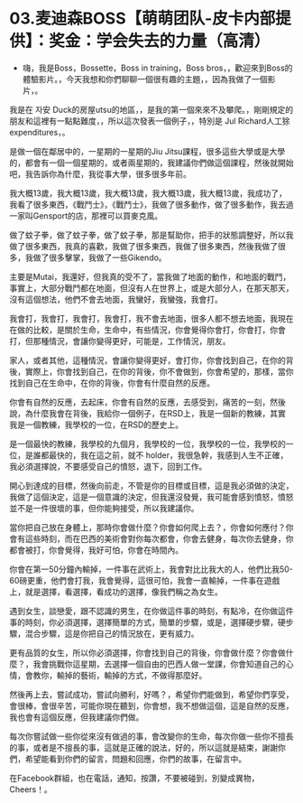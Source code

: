 # 03.麦迪森BOSS【萌萌团队-皮卡内部提供】：奖金：学会失去的力量（高清）

- 嗨，我是Boss，Bossette，Boss in training，Boss bros，，歡迎來到Boss的體驗影片。，今天我想和你們聊聊一個很有趣的主題，，因為我做了一個影片，。

我是在 자安 Duck的房屋utsu的地區，，是我的第一個來來不及攀爬。，剛剛規定的朋友和這裡有一點點難度，，所以這次發表一個例子，，特別是 Jul Richard人工狳 expenditures，。

是做一個在鄰居中的，一星期的一星期的Jiu Jitsu課程，很多這些大學或是大學的，都會有一個一個星期的，或者兩星期的，我建議你們做這個課程，然後就開始吧，我告訴你為什麼，我從事大學，很多很多年前。

我大概13歲，我大概13歲，我大概13歲，我大概13歲，我大概13歲，我成功了，我看了很多東西，《戰鬥士》，《戰鬥士》，我做了很多動作，做了很多動作，我去過一家叫Gensport的店，那裡可以買麥克風。

做了蚊子拳，做了蚊子拳，做了蚊子拳，那是幫助你，把手的狀態調整好，所以我做了很多東西，我真的喜歡，我做了很多東西，我做了很多東西，然後我做了很多，我做了很多擊掌，我做了一些Gikendo。

主要是Mutai，我還好，但我真的受不了，當我做了地面的動作，和地面的戰鬥，事實上，大部分戰鬥都在地面，但沒有人在世界上，或是大部分人，在那天那天，沒有這個想法，他們不會去地面，我蠻好，我蠻強，我會打。

我會打，我會打，我會打，我會打，我不會去地面，很多人都不想去地面，我現在在做的比較，是關於生命，生命中，有些情況，你會覺得你會打，你會打，你會打，但那種情況，會讓你變得更好，可能是，工作情況，朋友。

家人，或者其他，這種情況，會讓你變得更好，會打你，你會找到自己，在你的背後，實際上，你會找到自己，在你的背後，你不會做到，你會希望的，那樣，當你找到自己在生命中，在你的背後，你會有什麼自然的反應。

你會有自然的反應，去起床，你會有自然的反應，去感受到，痛苦的一刻，然後說，為什麼我會在背後，我給你一個例子，在RSD上，我是一個新的教練，其實我是一個教練，我學校的一位，在RSD的歷史上。

是一個最快的教練，我學校的九個月，我學校的一位，我學校的一位，我學校的一位，是誰都最快的，我在這之前，就不 holder，我很急幹，我感到人生不正確，我必須選擇說，不要感受自己的憤怒，退下，回到工作。

開心到達成的目標，然後向前走，不管是你的目標或目標，這是我必須做的決定，我做了這個決定，這是一個意識的決定，但我還沒發覺，我可能會感到憤怒，憤怒並不是一件很壞的事，但你能夠接受，所以我建議你。

當你把自己放在身體上，那時你會做什麼？你會如何爬上去？，你會如何應付？你會有這些時刻，而在巴西的美術會對你每次都會，你會去健身，每次你去健身，你都會被打，你會覺得，我好可怕，你會在時間內。

你會在第一50分鐘內輸掉，一件事在武術上，我會對比比我大的人，他們比我50-60磅更重，他們會打我，我會覺得，這很可怕，我會一直輸掉，一件事在遊戲上，就是選擇，看選擇，看成功的選擇，像我們稱之為女生。

遇到女生，談戀愛，跟不認識的男生，在你做這件事的時刻，有點冷，在你做這件事的時刻，你必須選擇，選擇簡單的方式，簡單的步驟，或是，選擇硬步驟，硬步驟，混合步驟，這是你把自己的情況放在，更有威力。

更有品質的女生，所以你必須選擇，你會找到自己的背後，你會做什麼？你會做什麼？，我會挑戰你這星期，去選擇一個自由的巴西人做一堂課，你會知道自己的心情，會教你，輸掉的藝術，輸掉的方式，不做得那麼好。

然後再上去，嘗試成功，嘗試向勝利，好嗎？，希望你們能做到，希望你們享受，會很棒，會很辛苦，可能你現在聽到，你會想，我不想做這個，這是自然的反應，我也會有這個反應，但我建議你們做。

每次你嘗試做一些你從來沒有做過的事，會改變你的生命，每次你做一些你不擅長的事，或者是不擅長的事，這就是正確的說法，好的，所以這就是結束，謝謝你們，希望能看到你們的留言，問題和回應，你們的故事，在留言中。

在Facebook群組，也在電話，通知，按讚，不要被碰到，別變成異物，Cheers！。